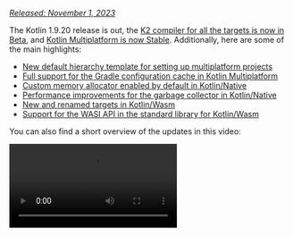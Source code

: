 [//]: # (title: What's new in Kotlin 1.9.20)

_[Released: November 1, 2023](releases.md#release-details)_

The Kotlin 1.9.20 release is out, the [K2 compiler for all the targets is now in Beta](#new-kotlin-k2-compiler-updates),
and [Kotlin Multiplatform is now Stable](#kotlin-multiplatform-is-stable). Additionally, here are some of the main highlights:

* [New default hierarchy template for setting up multiplatform projects](#template-for-configuring-multiplatform-projects)
* [Full support for the Gradle configuration cache in Kotlin Multiplatform](#full-support-for-the-gradle-configuration-cache-in-kotlin-multiplatform)
* [Custom memory allocator enabled by default in Kotlin/Native](#custom-memory-allocator-enabled-by-default)
* [Performance improvements for the garbage collector in Kotlin/Native](#performance-improvements-for-the-garbage-collector)
* [New and renamed targets in Kotlin/Wasm](#new-wasm-wasi-target-and-the-renaming-of-the-wasm-target-to-wasm-js)
* [Support for the WASI API in the standard library for Kotlin/Wasm](#support-for-the-wasi-api-in-the-standard-library)

You can also find a short overview of the updates in this video:

<video src="https://www.youtube.com/v/Ol_96CHKqg8" title="What's new in Kotlin 1.9.20"/>

## IDE support

The Kotlin plugins that support 1.9.20 are available for:

| IDE            | Supported versions                     |
|----------------|----------------------------------------|
| IntelliJ IDEA  | 2023.1.x, 2023.2.x, 2023.x             |
| Android Studio | Hedgehog (2023.1.1), Iguana (2023.2.1) |

> Starting from IntelliJ IDEA 2023.3.x and Android Studio Iguana (2023.2.1) Canary 15, the Kotlin plugin is automatically
> included and updated. All you need to do is update the Kotlin version in your projects.
>
{style="note"}

## New Kotlin K2 compiler updates

The Kotlin team at JetBrains is continuing to stabilize the new K2 compiler, which will bring major performance improvements,
speed up new language feature development, unify all the platforms that Kotlin supports, and provide a better architecture for
multiplatform projects.

K2 is currently in **Beta** for all targets. [Read more in the release blog post](https://blog.jetbrains.com/kotlin/2023/11/kotlin-1-9-20-released/)

### Support for Kotlin/Wasm

Since this release, the Kotlin/Wasm supports the new K2 compiler.
[Learn how to enable it in your project](#how-to-enable-the-kotlin-k2-compiler).

### Preview kapt compiler plugin with K2

> Support for K2 in the kapt compiler plugin is [Experimental](components-stability.md).
> Opt-in is required (see details below), and you should use it only for evaluation purposes.
>
{style="warning"}

In 1.9.20, you can try using the [kapt compiler plugin](kapt.md) with the K2 compiler.
To use the K2 compiler in your project, add the following options to your `gradle.properties` file:

```text
kotlin.experimental.tryK2=true
kapt.use.k2=true
```

Alternatively, you can enable K2 for kapt by completing the following steps:
1. In your `build.gradle.kts` file, [set the language version](gradle-compiler-options.md#example-of-setting-languageversion) to `2.0`.
2. In your `gradle.properties` file, add `kapt.use.k2=true`.

If you encounter any issues when using kapt with the K2 compiler, please report them to our
[issue tracker](http://kotl.in/issue).

### How to enable the Kotlin K2 compiler

#### Enable K2 in Gradle

To enable and test the Kotlin K2 compiler, use the new language version with the following compiler option:

```bash
-language-version 2.0
```

You can specify it in your `build.gradle.kts` file:

```kotlin
kotlin {
    sourceSets.all {
        languageSettings {
            languageVersion = "2.0"
        }
    }
}
```

#### Enable K2 in Maven

To enable and test the Kotlin K2 compiler, update the `<project/>` section of your `pom.xml` file:

```xml
<properties>
    <kotlin.compiler.languageVersion>2.0</kotlin.compiler.languageVersion>
</properties>
```

#### Enable K2 in IntelliJ IDEA

To enable and test the Kotlin K2 compiler in IntelliJ IDEA, go to **Settings** | **Build, Execution, Deployment** |
**Compiler** | **Kotlin Compiler** and update the **Language Version** field to `2.0 (experimental)`.

### Leave your feedback on the new K2 compiler

We would appreciate any feedback you may have!

* Provide your feedback directly to K2 developers on Kotlin
  Slack – [get an invite](https://surveys.jetbrains.com/s3/kotlin-slack-sign-up?_gl=1*ju6cbn*_ga*MTA3MTk5NDkzMC4xNjQ2MDY3MDU4*_ga_9J976DJZ68*MTY1ODMzNzA3OS4xMDAuMS4xNjU4MzQwODEwLjYw)
  and join the [#k2-early-adopters](https://kotlinlang.slack.com/archives/C03PK0PE257) channel.
* Report any problems you faced with the new K2 compiler
  on [our issue tracker](https://kotl.in/issue).
* [Enable the Send usage statistics option](https://www.jetbrains.com/help/idea/settings-usage-statistics.html) to
  allow JetBrains to collect anonymous data about K2 usage.

## Kotlin/JVM

Starting with version 1.9.20, the compiler can generate classes containing Java 21 bytecode.

## Kotlin/Native

Kotlin 1.9.20 includes a Stable memory manager with the new memory allocator enabled by default, performance improvements for the garbage collector, and other updates:

* [Custom memory allocator enabled by default](#custom-memory-allocator-enabled-by-default)
* [Performance improvements for the garbage collector](#performance-improvements-for-the-garbage-collector)
* [Incremental compilation of `klib` artifacts](#incremental-compilation-of-klib-artifacts)
* [Managing library linkage issues](#managing-library-linkage-issues)
* [Companion object initialization on class constructor calls](#companion-object-initialization-on-class-constructor-calls)
* [Opt-in requirement for all cinterop declarations](#opt-in-requirement-for-all-cinterop-declarations)
* [Custom message for linker errors](#custom-message-for-linker-errors)
* [Removal of the legacy memory manager](#removal-of-the-legacy-memory-manager)
* [Change to our target tiers policy](#change-to-our-target-tiers-policy)

### Custom memory allocator enabled by default

Kotlin 1.9.20 comes with the new memory allocator enabled by default. It's designed to replace the previous default allocator,
`mimalloc`, to make garbage collection more efficient and improve the runtime performance of the [Kotlin/Native memory manager](native-memory-manager.md).

The new custom allocator divides system memory into pages, allowing independent sweeping in consecutive order.
Each allocation becomes a memory block within a page, and the page keeps track of block sizes.
Different page types are optimized for various allocation sizes.
The consecutive arrangement of memory blocks ensures efficient iteration through all allocated blocks.

When a thread allocates memory, it searches for a suitable page based on the allocation size.
Threads maintain a set of pages for different size categories.
Typically, the current page for a given size can accommodate the allocation.
If not, the thread requests a different page from the shared allocation space.
This page may already be available, require sweeping, or have to be created first.

The new allocator allows for multiple independent allocation spaces simultaneously,
which will enable the Kotlin team to experiment with different page layouts to improve performance even further.

#### How to enable the custom memory allocator

Starting with Kotlin 1.9.20, the new memory allocator is the default. No additional setup is required.

If you experience high memory consumption, you can switch back to `mimalloc` or the system allocator with `-Xallocator=mimalloc`
or `-Xallocator=std` in your Gradle build script. Please report such issues in [YouTrack](https://kotl.in/issue) to help
us improve the new memory allocator.

For the technical details of the new allocator's design, see this [README](https://github.com/JetBrains/kotlin/blob/master/kotlin-native/runtime/src/alloc/custom/README.md).

### Performance improvements for the garbage collector

The Kotlin team continues to improve the performance and stability of the new Kotlin/Native memory manager.
This release brings a number of significant changes to the garbage collector (GC), including the following 1.9.20 highlights:

* [](#full-parallel-mark-to-reduce-the-pause-time-for-the-gc)
* [](#tracking-memory-in-big-chunks-to-improve-the-allocation-performance)

#### Full parallel mark to reduce the pause time for the GC

Previously, the default garbage collector performed only a partial parallel mark. When the mutator thread was paused,
it would mark the GC's start from its own roots, like thread–local variables and the call stack.
Meanwhile, a separate GC thread was responsible for marking the start from global roots, as well as the roots of all mutators
that were actively running the native code and therefore not paused.

This approach worked well in cases where there were a limited number of global objects and the mutator threads spent
a considerable amount of time in a runnable state executing Kotlin code. However, this is not the case for typical iOS applications.

Now the GC uses a full parallel mark that combines paused mutators, the GC thread, and optional marker threads to process
the mark queue. By default, the marking process is performed by:

* Paused mutators. Instead of processing their own roots and then being idle while not actively executing code, they contribute
to the whole marking process.
* The GC thread. This ensures that at least one thread will perform marking.

This new approach makes the marking process more efficient, reducing the pause time of the GC.

#### Tracking memory in big chunks to improve the allocation performance

Previously, the GC scheduler tracked the allocation of each object individually. However, neither the new default custom
allocator nor the `mimalloc` memory allocator allocates separate storage for each object; they allocate large areas for several objects at once.

In Kotlin 1.9.20, the GC tracks areas instead of individual objects. This speeds up the allocation of small objects by reducing
the number of tasks performed on each allocation and, therefore, helps to minimize the garbage collector's memory usage.

### Incremental compilation of klib artifacts

> This feature is [Experimental](components-stability.md#stability-levels-explained).
> It may be dropped or changed at any time. Opt-in is required (see details below).
> Use it only for evaluation purposes. We would appreciate your feedback on it in [YouTrack](https://kotl.in/issue).
>
{style="warning"}

Kotlin 1.9.20 introduces a new compilation time optimization for Kotlin/Native.
The compilation of `klib` artifacts into native code is now partially incremental.

When compiling Kotlin source code into native binary in debug mode, the compilation goes through two stages:

1. Source code is compiled into `klib` artifacts.
2. `klib` artifacts, along with dependencies, are compiled into a binary.

To optimize the compilation time in the second stage, the team has already implemented compiler caches for dependencies.
They are compiled into native code only once, and the result is reused every time a binary is compiled.
But `klib` artifacts built from project sources were always fully recompiled into native code at every project change.

With the new incremental compilation, if the project module change causes only a partial recompilation of source code into
`klib` artifacts, just a part of the `klib` is further recompiled into a binary.

To enable incremental compilation, add the following option to your `gradle.properties` file:

```none
kotlin.incremental.native=true
```

If you face any issues, report such cases to [YouTrack](https://kotl.in/issue).

### Managing library linkage issues

This release improves the way the Kotlin/Native compiler handles linkage issues in Kotlin libraries. Error messages now 
include more readable declarations as they use signature names instead of hashes, helping you find and fix the issue more
easily. Here's an example:

```text
No function found for symbol 'org.samples/MyClass.removedFunction|removedFunction(kotlin.Int;kotlin.String){}[0]'
```
The Kotlin/Native compiler detects linkage issues between third-party Kotlin libraries and reports errors at runtime. 
You might face such issues if the author of one third-party Kotlin library makes an incompatible change in experimental 
APIs that another third-party Kotlin library consumes.

Starting with Kotlin 1.9.20, the compiler detects linkage issues in silent mode by default. You can adjust this 
setting in your projects:

* If you want to record these issues in your compilation logs, enable warnings with the `-Xpartial-linkage-loglevel=WARNING` compiler option.
* It's also possible to raise the severity of reported warnings to compilation errors with `-Xpartial-linkage-loglevel=ERROR`. 
In this case, the compilation fails, and you get all the errors in the compilation log. Use this option to examine the linkage issues more closely.

```kotlin
// An example of passing compiler options in a Gradle build file:
kotlin {
    macosX64("native") {
        binaries.executable()

        compilations.configureEach {
            compilerOptions.configure {
                // To report linkage issues as warnings:
                freeCompilerArgs.add("-Xpartial-linkage-loglevel=WARNING")

                // To raise linkage warnings to errors:
                freeCompilerArgs.add("-Xpartial-linkage-loglevel=ERROR")
            }
        }
    }
}
```

If you face unexpected problems with this feature, you can always opt out with the
`-Xpartial-linkage=disable` compiler option. Don't hesitate to report such cases to [our issue
tracker](https://kotl.in/issue).

### Companion object initialization on class constructor calls

Starting with Kotlin 1.9.20, the Kotlin/Native backend calls static initializers for companion objects in class constructors:

```kotlin
class Greeting {
    companion object {
        init {
            print("Hello, Kotlin!") 
        }
    }
}

fun main() {
    val start = Greeting() // Prints "Hello, Kotlin!"
}
```

The behavior is now unified with Kotlin/JVM, where a companion object is initialized when the corresponding class matching
the semantics of a Java static initializer is loaded (resolved).

Now that the implementation of this feature is more consistent between platforms, it's easier to share code in Kotlin 
Multiplatform projects.

### Opt-in requirement for all cinterop declarations

Starting with Kotlin 1.9.20, all Kotlin declarations generated by the `cinterop` tool from C and Objective-C libraries, like 
libcurl and libxml, are marked with `@ExperimentalForeignApi`. If the opt-in annotation is missing, your code won't compile.

This requirement reflects the [Experimental](components-stability.md#stability-levels-explained) status of the import of C
and Objective-C libraries. We recommend that you confine its use to specific areas in your projects. This will make 
your migration easier once we begin stabilizing the import.

> As for native platform libraries shipped with Kotlin/Native (like Foundation, UIKit, and POSIX),  only some of their 
> APIs need an opt-in with `@ExperimentalForeignApi`. In such cases, you get a warning with an opt-in requirement.
>
{style="note"}

### Custom message for linker errors

If you're a library author, you can now help your users resolve linker errors with custom messages.

If your Kotlin library depends on C or Objective-C libraries, for example, using the [CocoaPods integration](/docs/multiplatform/multiplatform-cocoapods-overview.html),
its users need to have these dependent libraries locally on the machine or configure them explicitly in the project build script.
If this was not the case, users used to get a confusing "Framework not found" message.

You can now provide a specific instruction or a link in the compilation failure message. To do that, pass the `-Xuser-setup-hint`
compiler option to `cinterop` or add a `userSetupHint=message` property to your `.def` file.

### Removal of the legacy memory manager

The [new memory manager](native-memory-manager.md) was introduced in Kotlin 1.6.20 and became the default in 1.7.20. 
Since then, it has been receiving further updates and performance improvements and has become Stable.

The time has come to complete the deprecation cycle and remove the legacy memory manager. If you're still using it, remove 
the `kotlin.native.binary.memoryModel=strict` option from your `gradle.properties` and follow our [Migration guide](native-migration-guide.md)
to make the necessary changes.

###  Change to our target tiers policy

We've decided to upgrade the requirements for [tier 1 support](native-target-support.md#tier-1). The Kotlin team is now 
committed to providing source and binary compatibility between compiler releases for targets eligible for tier 1. They 
must also be regularly tested with CI tools to be able to compile and run. Currently, tier 1 includes the following targets 
for macOS hosts:

* `macosX64`
* `macosArm64`
* `iosSimulatorArm64`
* `iosX64`

In Kotlin 1.9.20, we've also removed a number of previously deprecated targets, namely:

* `iosArm32`
* `watchosX86`
* `wasm32`
* `mingwX86`
* `linuxMips32`
* `linuxMipsel32`

See the full list of currently [supported targets](native-target-support.md).

## Kotlin Multiplatform

Kotlin 1.9.20 focuses on the stabilization of Kotlin Multiplatform and makes new steps in improving developer experience
with the new project wizards and other notable features:

* [Kotlin Multiplatform is Stable](#kotlin-multiplatform-is-stable)
* [Template for configuring multiplatform projects](#template-for-configuring-multiplatform-projects)
* [New project wizard](#new-project-wizard)
* [Full support for the Gradle Configuration cache](#full-support-for-the-gradle-configuration-cache-in-kotlin-multiplatform)
* [Easier configuration of new standard library versions in Gradle](#easier-configuration-of-new-standard-library-versions-in-gradle)
* [Default support for third-party cinterop libraries](#default-support-for-third-party-cinterop-libraries)
* [Support for Kotlin/Native compilation caches in Compose Multiplatform projects](#support-for-kotlin-native-compilation-caches-in-compose-multiplatform-projects)
* [Compatibility guidelines](#compatibility-guidelines)

### Kotlin Multiplatform is Stable

The 1.9.20 release marks an important milestone in the evolution of Kotlin: [Kotlin Multiplatform](/docs/multiplatform/get-started.html) has finally
become Stable. This means that the technology is safe to use in your projects and 100% ready for production. It also
means that further development of Kotlin Multiplatform will continue according to our strict [backward compatibility rules](https://kotlinfoundation.org/language-committee-guidelines/).

Please note that some advanced features of Kotlin Multiplatform are still evolving. When using them, you'll receive a warning that describes
the current stability status of the feature you're using. Before using any experimental functionality in IntelliJ IDEA,  
you'll need to enable it explicitly in **Settings** | **Advanced Settings** | **Kotlin** | **Experimental Multiplatform**.

* Visit the [Kotlin blog](https://blog.jetbrains.com/kotlin/2023/11/kotlin-multiplatform-stable/) to learn more about the Kotlin Multiplatform stabilization and future plans.
* Check out the [Multiplatform compatibility guide](/docs/multiplatform/multiplatform-compatibility-guide.html) to see what significant changes were made on the way to stabilization.
* Read about the [mechanism of expected and actual declarations](/docs/multiplatform/multiplatform-expect-actual.html), an important part of Kotlin Multiplatform that was also partially stabilized in this release.

### Template for configuring multiplatform projects

Starting with Kotlin 1.9.20, the Kotlin Gradle plugin automatically creates shared source sets for popular multiplatform scenarios.
If your project setup is one of them, you don't need to configure the source set hierarchy manually.
Just explicitly specify the targets necessary for your project.

Setup is now easier thanks to the default hierarchy template, a new feature of the Kotlin Gradle plugin.
It's a predefined template of a source set hierarchy built into the plugin.
It includes intermediate source sets that Kotlin automatically creates for the targets you declared.
[See the full template](#see-the-full-hierarchy-template).

#### Create your project easier

Consider a multiplatform project that targets both Android and iPhone devices and is developed on an Apple silicon MacBook.
Compare how this project is set up between different versions of Kotlin:

<table>
   <tr>
       <td>Kotlin 1.9.0 and earlier (a standard setup)</td>
       <td>Kotlin 1.9.20</td>
   </tr>
   <tr>
<td>

```kotlin
kotlin {
    androidTarget()
    iosArm64()
    iosSimulatorArm64()

    sourceSets {
        val commonMain by getting

        val iosMain by creating {
            dependsOn(commonMain)
        }

        val iosArm64Main by getting {
            dependsOn(iosMain)
        }

        val iosSimulatorArm64Main by getting {
            dependsOn(iosMain)
        }
    }
}
```

</td>
<td>

```kotlin
kotlin {
    androidTarget()
    iosArm64()
    iosSimulatorArm64()

    // The iosMain source set is created automatically
}
```

</td>
</tr>
</table>

Notice how the use of the default hierarchy template considerably reduces the amount of boilerplate code needed to set
up your project.

When you declare the `androidTarget`, `iosArm64`, and `iosSimulatorArm64` targets in your code, the Kotlin Gradle plugin finds
suitable shared source sets from the template and creates them for you. The resulting hierarchy looks like this:

![An example of the default target hierarchy in use](default-hierarchy-example.svg){thumbnail="true" width="350" thumbnail-same-file="true"}

Green source sets are actually created and included in the project, while gray ones from the default template are ignored.

#### Use completion for source sets

To make it easier to work with the created project structure, IntelliJ IDEA now provides completion for source sets created with the default hierarchy template:

<img src="multiplatform-hierarchy-completion.animated.gif" alt="IDE completion for source set names" width="350" preview-src="multiplatform-hierarchy-completion.png"/>

Kotlin also warns you if you attempt to access a source set that doesn't exist because you haven't declared the respective target.
In the example below, there is no JVM target (only `androidTarget`, which is not the same). But let's try to use the `jvmMain` source set
and see what happens:

```kotlin
kotlin {
    androidTarget()
    iosArm64()
    iosSimulatorArm64()

    sourceSets {
        jvmMain {
        }
    }
}
```

In this case, Kotlin reports a warning in the build log:

```none
w: Accessed 'source set jvmMain' without registering the jvm target:
  kotlin {
      jvm() /* <- register the 'jvm' target */

      sourceSets.jvmMain.dependencies {

      }
  }
```

#### Set up the target hierarchy

Starting with Kotlin 1.9.20, the default hierarchy template is automatically enabled. In most cases, no additional setup is required.

However, if you're migrating existing projects created before 1.9.20, you might encounter a warning if you had previously
introduced intermediate sources manually with  `dependsOn()` calls. To solve this issue, do the following:

* If your intermediate source sets are currently covered by the default hierarchy template, remove all manual `dependsOn()`
  calls and source sets created with `by creating` constructions.

  To check the list of all default source sets, see the [full hierarchy template](#see-the-full-hierarchy-template).

* If you want to have additional source sets that the default hierarchy template doesn't provide, for example, one that
  shares code between a macOS and a JVM target, adjust the hierarchy by reapplying the template explicitly with `applyDefaultHierarchyTemplate()`
  and configuring additional source sets manually as usual with `dependsOn()`:

  ```kotlin
  kotlin {
      jvm()
      macosArm64()
      iosArm64()
      iosSimulatorArm64()

      // Apply the default hierarchy explicitly. It'll create, for example, the iosMain source set:
      applyDefaultHierarchyTemplate()

      sourceSets {
          // Create an additional jvmAndMacos source set
          val jvmAndMacos by creating {
              dependsOn(commonMain.get())
          }

          macosArm64Main.get().dependsOn(jvmAndMacos)
          jvmMain.get().dependsOn(jvmAndMacos)
      }
  }
  ```

* If there are already source sets in your project that have the exact same names as those generated by the template
  but that are shared among different sets of targets, there's currently no way to modify the default `dependsOn` relations between
  the template's source sets.

  One option you have here is to find different source sets for your purposes, either in the default hierarchy template
  or ones that have been manually created. Another is to opt out of the template completely.

  To opt out, add `kotlin.mpp.applyDefaultHierarchyTemplate=false` to your `gradle.properties` and configure all other
  source sets manually.

  We're currently working on an API for creating your own hierarchy templates to simplify the setup process in such cases.

#### See the full hierarchy template {initial-collapse-state="collapsed" collapsible="true"}

When you declare the targets to which your project compiles,
the plugin picks the shared source sets from the template accordingly and creates them in your project.

![Default hierarchy template](full-template-hierarchy.svg)

> This example only shows the production part of the project, omitting the `Main` suffix
> (for example, using `common` instead of `commonMain`). However, everything is the same for `*Test` sources as well.
>
{style="tip"}

### New project wizard

The JetBrains team is introducing a new way of creating cross–platform projects – the [Kotlin Multiplatform web wizard](https://kmp.jetbrains.com).

This first implementation of the new Kotlin Multiplatform wizard covers the most popular Kotlin Multiplatform
use cases. It incorporates all the feedback about previous project templates and makes the architecture as robust and
reliable as possible.

The new wizard has a distributed architecture that allows us to have a unified backend and
different frontends, with the web version being the first step. We're considering both implementing an IDE version and
creating a command-line tool in the future. On the web, you always get the latest version of the wizard, while
in IDEs you'll need to wait for the next release.

With the new wizard, project setup is easier than ever. You can tailor your projects to your needs by
choosing the target platforms for mobile, server, and desktop development. We also plan to add web development in future releases.

<img src="multiplatform-web-wizard.png" alt="Multiplatform web wizard" width="400"/>

The new project wizard is now the preferred way to create cross–platform projects with Kotlin. Since 1.9.20, the Kotlin
plugin no longer provides a **Kotlin Multiplatform** project wizard in IntelliJ IDEA.

The new wizard will guide you easily through the initial setup, making the onboarding process much smoother.
If you encounter any issues, please report them to [YouTrack](https://kotl.in/issue) to help us improve your experience
with the wizard.

<a href="https://kmp.jetbrains.com">
   <img src="multiplatform-create-project-button.png" alt="Create a project" style="block"/>
</a>

### Full support for the Gradle configuration cache in Kotlin Multiplatform

Previously, we introduced a [preview](whatsnew19.md#preview-of-the-gradle-configuration-cache) of the Gradle configuration
cache, which was available for Kotlin multiplatform libraries. With 1.9.20, the Kotlin Multiplatform plugin takes a step further.

It now supports the Gradle configuration cache in the [Kotlin CocoaPods Gradle plugin](/docs/multiplatform/multiplatform-cocoapods-dsl-reference.html),
as well as in the integration tasks that are necessary for Xcode builds, like `embedAndSignAppleFrameworkForXcode`.

Now all multiplatform projects can take advantage of the improved build time.
The Gradle configuration cache speeds up the build process by reusing the results of the configuration phase for subsequent builds.
For more details and setup instructions, see the [Gradle documentation](https://docs.gradle.org/current/userguide/configuration_cache.html#config_cache:usage).

### Easier configuration of new standard library versions in Gradle

When you create a multiplatform project, a dependency for the standard library (`stdlib`) is added automatically to each
source set. This is the easiest way to get started with your multiplatform projects.

Previously, if you wanted to configure a dependency on the standard library manually, you needed to configure it for
each source set individually. From `kotlin-stdlib:1.9.20` onward, you only need to configure the dependency **once** in
the `commonMain` root source set:

<table>
   <tr>
       <td>Standard library version 1.9.10 and earlier</td>
       <td>Standard library version 1.9.20</td>
   </tr>
   <tr>
<td>

```kotlin
kotlin {
    sourceSets {
        // For the common source set
        val commonMain by getting {
            dependencies {
                implementation("org.jetbrains.kotlin:kotlin-stdlib-common:1.9.10")
            }
        }

        // For the JVM source set
        val jvmMain by getting {
            dependencies {
                implementation("org.jetbrains.kotlin:kotlin-stdlib:1.9.10")
            }
        }

        // For the JS source set
        val jsMain by getting {
            dependencies {
                implementation("org.jetbrains.kotlin:kotlin-stdlib-js:1.9.10")
            }
        }
    }
}
```

</td>
<td>

```kotlin
kotlin {
    sourceSets {
        commonMain {
            dependencies {
                implementation("org.jetbrains.kotlin:kotlin-stdlib:1.9.20")
            }
        }
    }
}
```

</td>
</tr>
</table>

This change was made possible by including new information in the Gradle metadata of the standard library. This allows
Gradle to automatically resolve the correct standard library artifacts for the other source sets.

### Default support for third-party cinterop libraries

Kotlin 1.9.20 adds default support (rather than support by opt-in) for all cinterop dependencies in projects that have 
the [Kotlin CocoaPods Gradle](/docs/multiplatform/multiplatform-cocoapods-overview.html) plugin applied.

This means you can now share more native code without being limited by platform–specific dependencies. For example, you can add
[dependencies on Pod libraries](/docs/multiplatform/multiplatform-cocoapods-libraries.html) to the `iosMain` shared source set.

Previously, this only worked with [platform-specific libraries](native-platform-libs.md) shipped with a Kotlin/Native
distribution (like Foundation, UIKit, and POSIX). All third-party Pod libraries are now available in shared source sets by
default. You no longer need to specify a separate Gradle property to support them.

### Support for Kotlin/Native compilation caches in Compose Multiplatform projects

This release resolves a compatibility issue with the Compose Multiplatform compiler plugin, which mostly affected
Compose Multiplatform projects for iOS.

To work around this issue, you had to disable caching by using the `kotlin.native.cacheKind=none` Gradle property. However, this
workaround came at a performance cost: It slowed down compilation time as caching didn't work in the Kotlin/Native compiler.

Now that the issue is fixed, you can remove `kotlin.native.cacheKind=none` from your `gradle.properties` file and enjoy
the improved compilation times in your Compose Multiplatform projects.

For more tips on improving compilation times, see the [Kotlin/Native documentation](native-improving-compilation-time.md).

### Compatibility guidelines

When configuring your projects, check the Kotlin Multiplatform Gradle plugin's compatibility with the available Gradle, Xcode,
and Android Gradle plugin (AGP) versions:

| Kotlin Multiplatform Gradle plugin | Gradle | Android Gradle plugin | Xcode |
|---------------------------|------|----|----|
| 1.9.20        | 7.5 and later | 7.4.2–8.2 | 15.0. See details below |

As of this release, the recommended version of Xcode is 15.0. Libraries delivered with Xcode 15.0 are fully supported, and
you can access them from anywhere in your Kotlin code.

However, XCode 14.3 should still work in the majority of cases. Keep in mind that if you use version 14.3 on your local
machine, libraries delivered with Xcode 15 will be visible but not accessible.

## Kotlin/Wasm

In 1.9.20, Kotlin Wasm reached the [Alpha level](components-stability.md) of stability.

* [Compatibility with Wasm GC phase 4 and final opcodes](#compatibility-with-wasm-gc-phase-4-and-final-opcodes)
* [New `wasm-wasi` target, and the renaming of the `wasm` target to `wasm-js`](#new-wasm-wasi-target-and-the-renaming-of-the-wasm-target-to-wasm-js)
* [Support for the WASI API in standard library](#support-for-the-wasi-api-in-the-standard-library)
* [Kotlin/Wasm API improvements](#kotlin-wasm-api-improvements)

> Kotlin Wasm is [Alpha](components-stability.md).
> It is subject to change at any time. Use it only for evaluation purposes.
>
> We would appreciate your feedback on it in [YouTrack](https://kotl.in/issue).
>
{style="note"}

### Compatibility with Wasm GC phase 4 and final opcodes

Wasm GC moves to the final phase and it requires updates of opcodes – constant numbers used in the binary representation.
Kotlin 1.9.20 supports the latest opcodes, so we strongly recommend that you update your Wasm projects to the latest version of Kotlin.
We also recommend using the latest versions of browsers with the Wasm environment:
* Version 119 or newer for Chrome and Chromium–based browsers.
* Version 119 or newer for Firefox. Note that in Firefox 119, you need to [turn on Wasm GC manually](wasm-configuration.md).

### New wasm-wasi target, and the renaming of the wasm target to wasm-js

In this release, we're introducing a new target for Kotlin/Wasm – `wasm-wasi`. We're also renaming the `wasm` target to `wasm-js`.
In the Gradle DSL, these targets are available as `wasmWasi {}` and `wasmJs {}`, respectively.

To use these targets in your project, update the `build.gradle.kts` file:

```kotlin
kotlin {
    wasmWasi {
        // ...
    }
    wasmJs {
        // ...
    }
}
```

The previously introduced `wasm {}` block has been deprecated in favor of `wasmJs {}`.

To migrate your existing Kotlin/Wasm project, do the following:
* In the `build.gradle.kts` file, rename the `wasm {}` block to `wasmJs {}`.
* In your project structure, rename the `wasmMain` directory to `wasmJsMain`.

### Support for the WASI API in the standard library

In this release, we have included support for [WASI](https://github.com/WebAssembly/WASI), a system interface for the Wasm platform.
WASI support makes it easier for you to use Kotlin/Wasm outside of browsers, for example in server–side applications, by offering
a standardized set of APIs for accessing system resources. In addition, WASI provides capability–based security – another
layer of security when accessing external resources.

To run Kotlin/Wasm applications, you need a VM that supports Wasm Garbage Collection (GC), for example, Node.js or Deno.
Wasmtime, WasmEdge, and others are still working towards full Wasm GC support.

To import a WASI function, use the `@WasmImport` annotation:

```kotlin
import kotlin.wasm.WasmImport

@WasmImport("wasi_snapshot_preview1", "clock_time_get")
private external fun wasiRawClockTimeGet(clockId: Int, precision: Long, resultPtr: Int): Int
```

[You can find a full example in our GitHub repository](https://github.com/Kotlin/kotlin-wasm-examples/tree/main/wasi-example).

> It isn't possible to use [interoperability with JavaScript](wasm-js-interop.md), while targeting `wasmWasi`.
>
{style="note"}

### Kotlin/Wasm API improvements

This release delivers several quality-of-life improvements to the Kotlin/Wasm API.
For example, you're no longer required to return a value for DOM event listeners:

<table>
   <tr>
       <td>Before 1.9.20</td>
       <td>In 1.9.20</td>
   </tr>
   <tr>
<td>

```kotlin
fun main() {
    window.onload = {
        document.body?.sayHello()
        null
    }
}
```

</td>
<td>

```kotlin
fun main() {
    window.onload = { document.body?.sayHello() }
}
```

</td>
</tr>
</table>

## Gradle

Kotlin 1.9.20 is fully compatible with Gradle 6.8.3 through 8.1. You can also use Gradle versions up to the latest Gradle
release, but if you do, keep in mind that you might encounter deprecation warnings or some new Gradle features might not work.

This version brings the following changes:
* [Support for test fixtures to access internal declarations](#support-for-test-fixtures-to-access-internal-declarations)
* [New property to configure paths to Konan directories](#new-property-to-configure-paths-to-konan-directories)
* [New build report metrics for Kotlin/Native tasks](#new-build-report-metrics-for-kotlin-native-tasks)

### Support for test fixtures to access internal declarations

In Kotlin 1.9.20, if you use Gradle's `java-test-fixtures` plugin, then your [test fixtures](https://docs.gradle.org/current/userguide/java_testing.html#sec:java_test_fixtures)
now have access to `internal` declarations within main source set classes. In addition, any test sources can also see any
`internal` declarations within test fixtures classes.

### New property to configure paths to Konan directories

In Kotlin 1.9.20, the `kotlin.data.dir` Gradle property is available to customize your path to the `~/.konan` directory 
so that you don't have to configure it through the environment variable `KONAN_DATA_DIR`.

Alternatively, you can use the `-Xkonan-data-dir` compiler option to configure your custom path to the `~/.konan` directory via 
the `cinterop` and  `konanc` tools.

### New build report metrics for Kotlin/Native tasks

In Kotlin 1.9.20, Gradle build reports now include metrics for Kotlin/Native tasks. Here is an example of a build report
containing these metrics:

```none
Total time for Kotlin tasks: 20.81 s (93.1 % of all tasks time)
Time   |% of Kotlin time|Task                            
15.24 s|73.2 %          |:compileCommonMainKotlinMetadata
5.57 s |26.8 %          |:compileNativeMainKotlinMetadata

Task ':compileCommonMainKotlinMetadata' finished in 15.24 s
Task info:
  Kotlin language version: 2.0
Time metrics:
  Total Gradle task time: 15.24 s
  Spent time before task action: 0.16 s
  Task action before worker execution: 0.21 s
  Run native in process: 2.70 s
    Run entry point: 2.64 s
Size metrics:
  Start time of task action: 2023-07-27T11:04:17

Task ':compileNativeMainKotlinMetadata' finished in 5.57 s
Task info:
  Kotlin language version: 2.0
Time metrics:
  Total Gradle task time: 5.57 s
  Spent time before task action: 0.04 s
  Task action before worker execution: 0.02 s
  Run native in process: 1.48 s
    Run entry point: 1.47 s
Size metrics:
  Start time of task action: 2023-07-27T11:04:32
```

In addition, the `kotlin.experimental.tryK2` build report now includes any Kotlin/Native tasks that were compiled and lists
the language version used:

```none
##### 'kotlin.experimental.tryK2' results #####
:lib:compileCommonMainKotlinMetadata: 2.0 language version
:lib:compileKotlinJvm: 2.0 language version
:lib:compileKotlinIosArm64: 2.0 language version
:lib:compileKotlinIosSimulatorArm64: 2.0 language version
:lib:compileKotlinLinuxX64: 2.0 language version
:lib:compileTestKotlinJvm: 2.0 language version
:lib:compileTestKotlinIosSimulatorArm64: 2.0 language version
:lib:compileTestKotlinLinuxX64: 2.0 language version
##### 100% (8/8) tasks have been compiled with Kotlin 2.0 #####
```

> If you use Gradle 8.0, you might come across some problems with build reports, especially when Gradle configuration
> caching is enabled. This is a known issue, which is fixed in Gradle 8.1 and later.
>
{style="note"}

## Standard library

In Kotlin 1.9.20, the [Kotlin/Native standard library becomes Stable](#the-kotlin-native-standard-library-becomes-stable),
and there are some new features:
* [Replacement of the Enum class values generic function](#replacement-of-the-enum-class-values-generic-function)
* [Improved performance of HashMap operations in Kotlin/JS](#improved-performance-of-hashmap-operations-in-kotlin-js)

### Replacement of the Enum class values generic function

> This feature is [Experimental](components-stability.md#stability-levels-explained). It may be dropped or changed at any time.
> Opt-in is required (see details below). Use it only for evaluation purposes. We would appreciate your feedback on it in [YouTrack](https://kotl.in/issue).
>
{style="warning"}

In Kotlin 1.9.0, the `entries` property for enum classes became Stable. The `entries` property is a modern and performant
replacement for the synthetic `values()` function. As part of Kotlin 1.9.20, there is a replacement for the generic 
`enumValues<T>()` function: `enumEntries<T>()`.

> The `enumValues<T>()` function is still supported, but we recommend that you use the `enumEntries<T>()` function instead
> because it has less performance impact. Every time you call `enumValues<T>()`, a new array is created, whereas whenever
> you call `enumEntries<T>()`, the same list is returned each time, which is far more efficient.
>
{style="tip"}

For example:

```kotlin
enum class RGB { RED, GREEN, BLUE }

@OptIn(ExperimentalStdlibApi::class)
inline fun <reified T : Enum<T>> printAllValues() {
    print(enumEntries<T>().joinToString { it.name })
}

printAllValues<RGB>()
// RED, GREEN, BLUE
```

#### How to enable the enumEntries function

To try this feature, opt in with `@OptIn(ExperimentalStdlibApi)` and use language version 1.9 or later. If you use 
the latest version of the Kotlin Gradle plugin, you don't need to specify the language version to test the feature.

### The Kotlin/Native standard library becomes Stable

In Kotlin 1.9.0, we [explained](whatsnew19.md#the-kotlin-native-standard-library-s-journey-towards-stabilization) the 
actions we've taken to bring the Kotlin/Native standard library closer to our goal of stabilization. In Kotlin 1.9.20, 
we finally conclude this work and make the Kotlin/Native standard library Stable. Here are some highlights from this release:

* The [`Vector128`](https://kotlinlang.org/api/latest/jvm/stdlib/kotlinx.cinterop/-vector128/) class was moved from the  `kotlin.native` package to the `kotlinx.cinterop` package.
* The opt-in requirement level for `ExperimentalNativeApi` and `NativeRuntimeApi` annotations, which were introduced as part of Kotlin 1.9.0, has been raised from `WARNING` to `ERROR`.
* Kotlin/Native collections now detect concurrent modifications, for example, in the [`ArrayList`](https://kotlinlang.org/api/latest/jvm/stdlib/kotlin.collections/-array-list/) and [`HashMap`](https://kotlinlang.org/api/latest/jvm/stdlib/kotlin.collections/-hash-map/) collections.
* The [`printStackTrace()`](https://kotlinlang.org/api/latest/jvm/stdlib/kotlin/-throwable/print-stack-trace.html) function from the `Throwable` class now prints to `STDERR` instead of `STDOUT`.
  > The output format of `printStackTrace()` isn't Stable and is subject to change.
  >
  {style="warning"}

#### Improvements to the Atomics API

In Kotlin 1.9.0, we said that the Atomics API would be ready to become Stable when the Kotlin/Native standard library becomes
Stable. Kotlin 1.9.20 includes the following additional changes:

* Experimental `AtomicIntArray`, `AtomicLongArray`, and `AtomicArray<T>` classes are introduced. These new classes are 
designed specifically to be consistent with Java's atomic arrays so that in the future, they can be included in the common standard library.
  > The `AtomicIntArray`, `AtomicLongArray`, and `AtomicArray<T>` classes are
  > [Experimental](components-stability.md#stability-levels-explained). They may be dropped or changed at any time. To 
  > try them, opt in with `@OptIn(ExperimentalStdlibApi)`. Use them only for evaluation purposes. We would
  > appreciate your feedback in [YouTrack](https://kotl.in/issue).
  >
  {style="warning"}
* In the `kotlin.native.concurrent` package, the Atomics API that was deprecated in Kotlin 1.9.0 with deprecation level `WARNING` has had its deprecation level raised to `ERROR`.
* In the `kotlin.concurrent` package, member functions of the [`AtomicInt`](https://kotlinlang.org/api/latest/jvm/stdlib/kotlin.concurrent/-atomic-int/index.html) and [`AtomicLong`](https://kotlinlang.org/api/latest/jvm/stdlib/kotlin.concurrent/-atomic-long/index.html) classes that had deprecation level: `ERROR`, have been removed.
* All [member functions](https://kotlinlang.org/api/latest/jvm/stdlib/kotlin.concurrent/-atomic-reference/#functions) of the `AtomicReference` class now use atomic intrinsic functions.

For more information on all of the changes in Kotlin 1.9.20, see our [YouTrack ticket](https://youtrack.jetbrains.com/issue/KT-61028/Behavioural-changes-to-the-Native-stdlib-API).

### Improved performance of HashMap operations in Kotlin/JS

Kotlin 1.9.20 improves the performance of `HashMap` operations and reduces their memory footprint in Kotlin/JS. Internally,
Kotlin/JS has changed its internal implementation to open addressing. This means that you should see performance improvements when you:
* Insert new elements into a `HashMap`.
* Search for existing elements in a `HashMap`.
* Iterate through keys or values in a `HashMap`.

## Documentation updates

The Kotlin documentation has received some notable changes:
* The [JVM Metadata](https://kotlinlang.org/api/kotlinx-metadata-jvm/) API reference – Explore how you can parse metadata with Kotlin/JVM.
* [Time measurement guide](time-measurement.md) – Learn how to calculate and measure time in Kotlin.
* Improved Collections chapter in the [tour of Kotlin](kotlin-tour-welcome.md) – Learn the fundamentals of the Kotlin programming language with chapters including both theory and practice.
* [Definitely non-nullable types](generics.md#definitely-non-nullable-types) – Learn about definitely non-nullable generic types.
* Improved [Arrays page](arrays.md) – Learn about arrays and when to use them.
* [Expected and actual declarations in Kotlin Multiplatform](/docs/multiplatform/multiplatform-expect-actual.html) – Learn about the Kotlin mechanism of expected and actual declarations in Kotlin Multiplatform.

## Install Kotlin 1.9.20

### Check the IDE version

[IntelliJ IDEA](https://www.jetbrains.com/idea/download/) 2023.1.x and 2023.2.x automatically suggest updating the Kotlin
plugin to version 1.9.20. IntelliJ IDEA 2023.3 will include the Kotlin 1.9.20 plugin.

Android Studio Hedgehog (231) and Iguana (232) will support Kotlin 1.9.20 in their upcoming releases.

The new command–line compiler is available for download on the [GitHub release page](https://github.com/JetBrains/kotlin/releases/tag/v1.9.20).

### Configure Gradle settings

To download Kotlin artifacts and dependencies, update your `settings.gradle(.kts)` file to use the Maven Central repository:

```kotlin
pluginManagement {
    repositories {
        mavenCentral()
        gradlePluginPortal()
    }
}
```
{validate="false"}

If the repository is not specified, Gradle uses the sunset JCenter repository, which could lead to issues with Kotlin artifacts.
